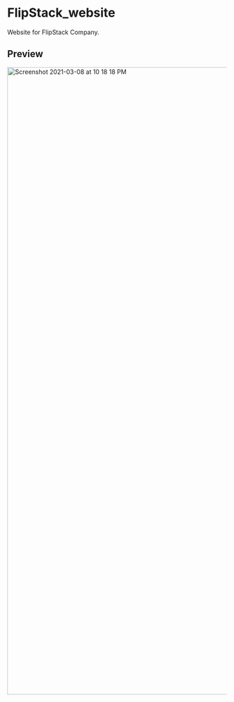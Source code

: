# FlipStack_website
Website for FlipStack Company.

## Preview
<img width="1440" alt="Screenshot 2021-03-08 at 10 18 18 PM" src="https://user-images.githubusercontent.com/64217477/110352702-3c2f2000-805c-11eb-8318-572738fa0c00.png">


